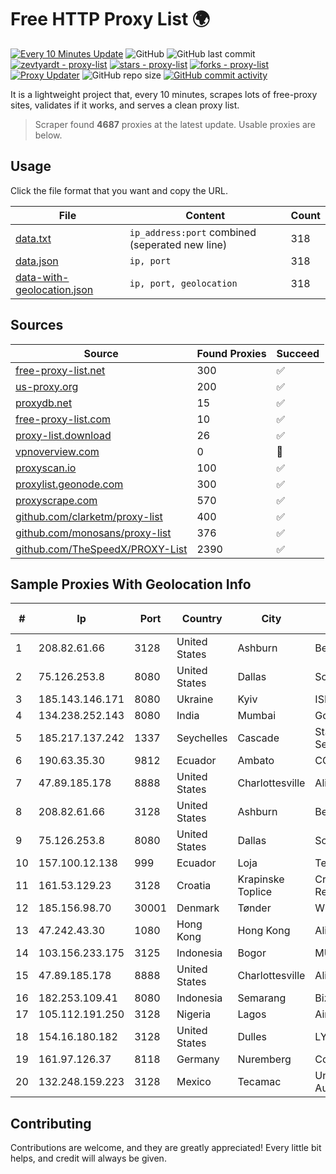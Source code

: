 
# Free HTTP Proxy List 🌍

[![Every 10 Minutes Update](https://github.com/mertguvencli/http-proxy-list/actions/workflows/main.yml/badge.svg?branch=main)](https://github.com/mertguvencli/http-proxy-list/actions/workflows/main.yml)
![GitHub](https://img.shields.io/github/license/mertguvencli/http-proxy-list)
![GitHub last commit](https://img.shields.io/github/last-commit/mertguvencli/http-proxy-list)
[![zevtyardt - proxy-list](https://img.shields.io/static/v1?label=zevtyardt&message=proxy-list&color=blue&logo=github)](https://github.com/zevtyardt/proxy-list "Go to GitHub repo")
[![stars - proxy-list](https://img.shields.io/github/stars/zevtyardt/proxy-list?style=social)](https://github.com/zevtyardt/proxy-list)
[![forks - proxy-list](https://img.shields.io/github/forks/zevtyardt/proxy-list?style=social)](https://github.com/zevtyardt/proxy-list)
[![Proxy Updater](https://github.com/zevtyardt/proxy-list/workflows/Proxy%20Updater/badge.svg)](https://github.com/zevtyardt/proxy-list/actions?query=workflow:"Proxy+Updater")
![GitHub repo size](https://img.shields.io/github/repo-size/zevtyardt/proxy-list)
[![GitHub commit activity](https://img.shields.io/github/commit-activity/m/zevtyardt/proxy-list?logo=commits)](https://github.com/zevtyardt/proxy-list/commits/main)

It is a lightweight project that, every 10 minutes, scrapes lots of free-proxy sites, validates if it works, and serves a clean proxy list.

> Scraper found **4687** proxies at the latest update. Usable proxies are below.

## Usage

Click the file format that you want and copy the URL.

|File|Content|Count|
|----|-------|-----|
|[data.txt](https://raw.githubusercontent.com/mertguvencli/http-proxy-list/main/proxy-list/data.txt)|`ip_address:port` combined (seperated new line)|318|
|[data.json](https://raw.githubusercontent.com/mertguvencli/http-proxy-list/main/proxy-list/data.json)|`ip, port`|318|
|[data-with-geolocation.json](https://raw.githubusercontent.com/mertguvencli/http-proxy-list/main/proxy-list/data-with-geolocation.json)|`ip, port, geolocation`|318|

## Sources

|Source|Found Proxies|Succeed|
|------|-------------|-------|
|[free-proxy-list.net](https://free-proxy-list.net)|300|✅|
|[us-proxy.org](https://www.us-proxy.org)|200|✅|
|[proxydb.net](http://proxydb.net)|15|✅|
|[free-proxy-list.com](https://free-proxy-list.com/?page=&port=&type%5B%5D=http&type%5B%5D=https&up_time=0&search=Search)|10|✅|
|[proxy-list.download](https://www.proxy-list.download/HTTP)|26|✅|
|[vpnoverview.com](https://vpnoverview.com/privacy/anonymous-browsing/free-proxy-servers)|0|🚫|
|[proxyscan.io](https://www.proxyscan.io)|100|✅|
|[proxylist.geonode.com](https://proxylist.geonode.com/api/proxy-list?limit=300&page=1&sort_by=lastChecked&sort_type=desc&protocols=http,https)|300|✅|
|[proxyscrape.com](https://api.proxyscrape.com/v2/?request=displayproxies&protocol=http&timeout=10000&country=all&ssl=all&anonymity=all)|570|✅|
|[github.com/clarketm/proxy-list](https://raw.githubusercontent.com/clarketm/proxy-list/master/proxy-list-raw.txt)|400|✅|
|[github.com/monosans/proxy-list](https://raw.githubusercontent.com/monosans/proxy-list/main/proxies/http.txt)|376|✅|
|[github.com/TheSpeedX/PROXY-List](https://raw.githubusercontent.com/TheSpeedX/PROXY-List/master/http.txt)|2390|✅|


## Sample Proxies With Geolocation Info

|#|Ip|Port|Country|City|Internet Service Provider|
|-|--|----|-------|----|-------------------------|
|1|208.82.61.66|3128|United States|Ashburn|Bernardi Sounds|
|2|75.126.253.8|8080|United States|Dallas|SoftLayer|
|3|185.143.146.171|8080|Ukraine|Kyiv|ISP UTELS|
|4|134.238.252.143|8080|India|Mumbai|Google LLC|
|5|185.217.137.242|1337|Seychelles|Cascade|Stallion Network Services Limited|
|6|190.63.35.30|9812|Ecuador|Ambato|CONECEL|
|7|47.89.185.178|8888|United States|Charlottesville|Alibaba.com LLC|
|8|208.82.61.66|3128|United States|Ashburn|Bernardi Sounds|
|9|75.126.253.8|8080|United States|Dallas|SoftLayer|
|10|157.100.12.138|999|Ecuador|Loja|Telconet S.A|
|11|161.53.129.23|3128|Croatia|Krapinske Toplice|Croatian Academic and Research Network|
|12|185.156.98.70|30001|Denmark|Tønder|WNB A/S|
|13|47.242.43.30|1080|Hong Kong|Hong Kong|Alibaba.com LLC|
|14|103.156.233.175|3125|Indonesia|Bogor|MULTIMEDIALINKTECH|
|15|47.89.185.178|8888|United States|Charlottesville|Alibaba.com LLC|
|16|182.253.109.41|8080|Indonesia|Semarang|Biznet Metronet|
|17|105.112.191.250|3128|Nigeria|Lagos|Airtel Networks Limited|
|18|154.16.180.182|3128|United States|Dulles|LYIT Internet Services|
|19|161.97.126.37|8118|Germany|Nuremberg|Contabo GmbH|
|20|132.248.159.223|3128|Mexico|Tecamac|Universidad Nacional Autonoma de Mexico|



## Contributing

Contributions are welcome, and they are greatly appreciated! Every
little bit helps, and credit will always be given.

